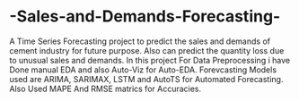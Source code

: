 # -Sales-and-Demands-Forecasting-
A Time Series Forecasting project to predict the sales and demands of cement industry for future purpose. Also can predict the quantity loss due to unusual sales and demands.
In this project For Data Preprocessing i have Done manual EDA and also Auto-Viz for Auto-EDA.
Forevcasting Models used are ARIMA, SARIMAX, LSTM and AutoTS for Automated Forecasting.
Also Used MAPE And RMSE matrics for Accuracies.


